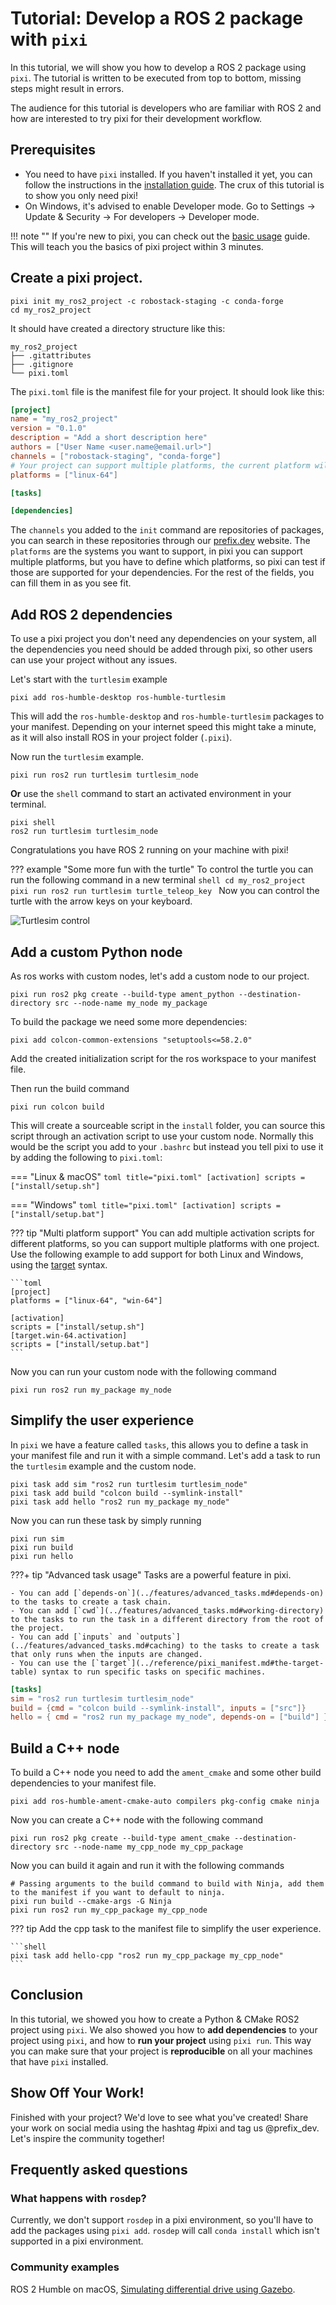 # Tutorial: Develop a ROS 2 package with `pixi`

In this tutorial, we will show you how to develop a ROS 2 package using `pixi`.
The tutorial is written to be executed from top to bottom, missing steps might result in errors.

The audience for this tutorial is developers who are familiar with ROS 2 and how are interested to try pixi for their development workflow.

## Prerequisites

- You need to have `pixi` installed. If you haven't installed it yet, you can follow the instructions in the [installation guide](../index.md).
  The crux of this tutorial is to show you only need pixi!
- On Windows, it's advised to enable Developer mode. Go to Settings -> Update & Security -> For developers -> Developer mode.

!!! note ""
    If you're new to pixi, you can check out the [basic usage](../basic_usage.md) guide.
    This will teach you the basics of pixi project within 3 minutes.

## Create a pixi project.

```shell
pixi init my_ros2_project -c robostack-staging -c conda-forge
cd my_ros2_project
```

It should have created a directory structure like this:

```shell
my_ros2_project
├── .gitattributes
├── .gitignore
└── pixi.toml
```

The `pixi.toml` file is the manifest file for your project. It should look like this:

```toml title="pixi.toml"
[project]
name = "my_ros2_project"
version = "0.1.0"
description = "Add a short description here"
authors = ["User Name <user.name@email.url>"]
channels = ["robostack-staging", "conda-forge"]
# Your project can support multiple platforms, the current platform will be automatically added.
platforms = ["linux-64"]

[tasks]

[dependencies]
```

The `channels` you added to the `init` command are repositories of packages, you can search in these repositories through our [prefix.dev](https://prefix.dev/channels) website.
The `platforms` are the systems you want to support, in pixi you can support multiple platforms, but you have to define which platforms, so pixi can test if those are supported for your dependencies.
For the rest of the fields, you can fill them in as you see fit.

## Add ROS 2 dependencies

To use a pixi project you don't need any dependencies on your system, all the dependencies you need should be added through pixi, so other users can use your project without any issues.

Let's start with the `turtlesim` example

```shell
pixi add ros-humble-desktop ros-humble-turtlesim
```

This will add the `ros-humble-desktop` and `ros-humble-turtlesim` packages to your manifest.
Depending on your internet speed this might take a minute, as it will also install ROS in your project folder (`.pixi`).

Now run the `turtlesim` example.

```shell
pixi run ros2 run turtlesim turtlesim_node
```

**Or** use the `shell` command to start an activated environment in your terminal.

```shell
pixi shell
ros2 run turtlesim turtlesim_node
```

Congratulations you have ROS 2 running on your machine with pixi!

??? example "Some more fun with the turtle"
    To control the turtle you can run the following command in a new terminal
    ```shell
    cd my_ros2_project
    pixi run ros2 run turtlesim turtle_teleop_key
    ```
    Now you can control the turtle with the arrow keys on your keyboard.

![Turtlesim control](https://github.com/user-attachments/assets/9424c44b-b7c0-48f4-8e7d-501131e9e9e5)

## Add a custom Python node

As ros works with custom nodes, let's add a custom node to our project.

```shell
pixi run ros2 pkg create --build-type ament_python --destination-directory src --node-name my_node my_package
```

To build the package we need some more dependencies:

```shell
pixi add colcon-common-extensions "setuptools<=58.2.0"
```

Add the created initialization script for the ros workspace to your manifest file.

Then run the build command

```shell
pixi run colcon build
```

This will create a sourceable script in the `install` folder, you can source this script through an activation script to use your custom node.
Normally this would be the script you add to your `.bashrc` but instead you tell pixi to use it by adding the following to `pixi.toml`:

=== "Linux & macOS"
    ```toml title="pixi.toml"
    [activation]
    scripts = ["install/setup.sh"]
    ```

=== "Windows"
    ```toml title="pixi.toml"
    [activation]
    scripts = ["install/setup.bat"]
    ```

??? tip "Multi platform support"
    You can add multiple activation scripts for different platforms, so you can support multiple platforms with one project.
    Use the following example to add support for both Linux and Windows, using the [target](../features/multi_platform_configuration.md#activation) syntax.

    ```toml
    [project]
    platforms = ["linux-64", "win-64"]

    [activation]
    scripts = ["install/setup.sh"]
    [target.win-64.activation]
    scripts = ["install/setup.bat"]
    ```

Now you can run your custom node with the following command

```shell
pixi run ros2 run my_package my_node
```

## Simplify the user experience

In `pixi` we have a feature called `tasks`, this allows you to define a task in your manifest file and run it with a simple command.
Let's add a task to run the `turtlesim` example and the custom node.

```shell
pixi task add sim "ros2 run turtlesim turtlesim_node"
pixi task add build "colcon build --symlink-install"
pixi task add hello "ros2 run my_package my_node"
```

Now you can run these task by simply running

```shell
pixi run sim
pixi run build
pixi run hello
```

???+ tip "Advanced task usage"
    Tasks are a powerful feature in pixi.

    - You can add [`depends-on`](../features/advanced_tasks.md#depends-on) to the tasks to create a task chain.
    - You can add [`cwd`](../features/advanced_tasks.md#working-directory) to the tasks to run the task in a different directory from the root of the project.
    - You can add [`inputs` and `outputs`](../features/advanced_tasks.md#caching) to the tasks to create a task that only runs when the inputs are changed.
    - You can use the [`target`](../reference/pixi_manifest.md#the-target-table) syntax to run specific tasks on specific machines.

```toml
[tasks]
sim = "ros2 run turtlesim turtlesim_node"
build = {cmd = "colcon build --symlink-install", inputs = ["src"]}
hello = { cmd = "ros2 run my_package my_node", depends-on = ["build"] }
```

## Build a C++ node

To build a C++ node you need to add the `ament_cmake` and some other build dependencies to your manifest file.

```shell
pixi add ros-humble-ament-cmake-auto compilers pkg-config cmake ninja
```

Now you can create a C++ node with the following command

```shell
pixi run ros2 pkg create --build-type ament_cmake --destination-directory src --node-name my_cpp_node my_cpp_package
```

Now you can build it again and run it with the following commands

```shell
# Passing arguments to the build command to build with Ninja, add them to the manifest if you want to default to ninja.
pixi run build --cmake-args -G Ninja
pixi run ros2 run my_cpp_package my_cpp_node
```

??? tip
    Add the cpp task to the manifest file to simplify the user experience.

    ```shell
    pixi task add hello-cpp "ros2 run my_cpp_package my_cpp_node"
    ```

## Conclusion
In this tutorial, we showed you how to create a Python & CMake ROS2 project using `pixi`.
We also showed you how to **add dependencies** to your project using `pixi`, and how to **run your project** using `pixi run`.
This way you can make sure that your project is **reproducible** on all your machines that have `pixi` installed.

## Show Off Your Work!
Finished with your project?
We'd love to see what you've created!
Share your work on social media using the hashtag #pixi and tag us @prefix_dev.
Let's inspire the community together!

## Frequently asked questions

### What happens with `rosdep`?

Currently, we don't support `rosdep` in a pixi environment, so you'll have to add the packages using `pixi add`.
`rosdep` will call `conda install` which isn't supported in a pixi environment.


### Community examples
ROS 2 Humble on macOS, [Simulating differential drive using Gazebo](https://medium.com/@davisogunsina/ros-2-macos-support-installing-and-running-ros-2-on-macos-79039d1d3655). 